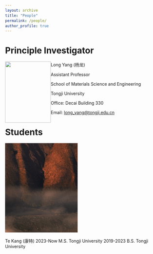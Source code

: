 ```yaml
---
layout: archive
title: "People"
permalink: /people/
author_profile: true
---
```


# Principle Investigator

<div>
<image align="left" width="150" height="200" src="/images/profile.png">
Long Yang (杨龙)

Assistant Professor

School of Materials Science and Engineering

Tongji University

Office: Decai Building 330

Email: long_yang@tongji.edu.cn
</div>



# Students

![kangte](/images/people/kangte.png)

Te Kang (康特)
2023-Now M.S. Tongji University
2019-2023 B.S. Tongji University

<!-- {% include base_path %}

Education
======
* B.S. in GitHub, GitHub University, 2012
* M.S. in Jekyll, GitHub University, 2014
* Ph.D in Version Control Theory, GitHub University, 2018 (expected)

Work experience
======
* Summer 2015: Research Assistant
  * Github University
  * Duties included: Tagging issues
  * Supervisor: Professor Git

* Fall 2015: Research Assistant
  * Github University
  * Duties included: Merging pull requests
  * Supervisor: Professor Hub
  
Skills
======
* Skill 1
* Skill 2
  * Sub-skill 2.1
  * Sub-skill 2.2
  * Sub-skill 2.3
* Skill 3

Publications
======
  <ul>{% for post in site.publications %}
    {% include archive-single-cv.html %}
  {% endfor %}</ul>
  
Talks
======
  <ul>{% for post in site.talks %}
    {% include archive-single-talk-cv.html %}
  {% endfor %}</ul>
  
Teaching
======
  <ul>{% for post in site.teaching %}
    {% include archive-single-cv.html %}
  {% endfor %}</ul>
  
Service and leadership
======
* Currently signed in to 43 different slack teams -->
